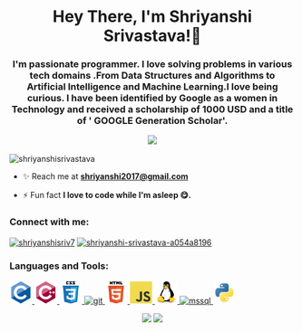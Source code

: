<!--
**ShriyanshiSrivastava/ShriyanshiSrivastava** is a ✨ _special_ ✨ repository because its `README.md` (this file) appears on your GitHub profile.

Here are some ideas to get you started:

- 🔭 I’m currently working on ...
- 🌱 I’m currently learning ...
- 👯 I’m looking to collaborate on ...
- 🤔 I’m looking for help with ...
- 💬 Ask me about ...
- 📫 How to reach me: ...
- 😄 Pronouns: ...
- ⚡ Fun fact: ...
-->

<h1 align="center">Hey There, I'm Shriyanshi Srivastava!🙋  </h1>
<h3 align="center">I'm passionate programmer. I love solving problems in various tech domains .From Data Structures and Algorithms to Artificial Intelligence and Machine Learning.I love being curious. I have been identified by Google as a women in Technology and received a scholarship of 1000 USD and a title of ' GOOGLE Generation Scholar'.</h3>

<p align ="center" > <img src= "https://camo.githubusercontent.com/6f5e3ead776bc722fbfc3da2c8b1454a7a5f27a07b34c0ced075f90a6c25a3be/68747470733a2f2f6d69726f2e6d656469756d2e636f6d2f6d61782f313630302f302a4b32574c4d5445784c79696461374f522e676966"> 
<p align="left"> <img src="https://komarev.com/ghpvc/?username=shriyanshisrivastava&label=Profile%20views&color=0e75b6&style=flat" alt="shriyanshisrivastava" /> </p>

- ✨ Reach me at **shriyanshi2017@gmail.com**

- ⚡ Fun fact  **I love to code while I'm asleep 😋.**

<h3 align="left">Connect with me:</h3>
<p align="left">
<a href="https://twitter.com/shriyanshisriv7" target="blank"><img align="center" src="https://raw.githubusercontent.com/rahuldkjain/github-profile-readme-generator/master/src/images/icons/Social/twitter.svg" alt="shriyanshisriv7" height="30" width="40" /></a>
<a href="https://linkedin.com/in/shriyanshi-srivastava-a054a8196" target="blank"><img align="center" src="https://raw.githubusercontent.com/rahuldkjain/github-profile-readme-generator/master/src/images/icons/Social/linked-in-alt.svg" alt="shriyanshi-srivastava-a054a8196" height="30" width="40" /></a>
</p>

<h3 align="left">Languages and Tools:</h3>
<p align="left"> <a href="https://www.cprogramming.com/" target="_blank"> <img src="https://raw.githubusercontent.com/devicons/devicon/master/icons/c/c-original.svg" alt="c" width="40" height="40"/> </a> <a href="https://www.w3schools.com/cpp/" target="_blank"> <img src="https://raw.githubusercontent.com/devicons/devicon/master/icons/cplusplus/cplusplus-original.svg" alt="cplusplus" width="40" height="40"/> </a> <a href="https://www.w3schools.com/css/" target="_blank"> <img src="https://raw.githubusercontent.com/devicons/devicon/master/icons/css3/css3-original-wordmark.svg" alt="css3" width="40" height="40"/> </a> <a href="https://git-scm.com/" target="_blank"> <img src="https://www.vectorlogo.zone/logos/git-scm/git-scm-icon.svg" alt="git" width="40" height="40"/> </a> <a href="https://www.w3.org/html/" target="_blank"> <img src="https://raw.githubusercontent.com/devicons/devicon/master/icons/html5/html5-original-wordmark.svg" alt="html5" width="40" height="40"/> </a> <a href="https://developer.mozilla.org/en-US/docs/Web/JavaScript" target="_blank"> <img src="https://raw.githubusercontent.com/devicons/devicon/master/icons/javascript/javascript-original.svg" alt="javascript" width="40" height="40"/> </a> <a href="https://www.linux.org/" target="_blank"> <img src="https://raw.githubusercontent.com/devicons/devicon/master/icons/linux/linux-original.svg" alt="linux" width="40" height="40"/> </a> <a href="https://www.microsoft.com/en-us/sql-server" target="_blank"> <img src="https://www.svgrepo.com/show/303229/microsoft-sql-server-logo.svg" alt="mssql" width="40" height="40"/> </a> <a href="https://www.python.org" target="_blank"> <img src="https://raw.githubusercontent.com/devicons/devicon/master/icons/python/python-original.svg" alt="python" width="40" height="40"/> </a> </p>



<p align = "center">
  <img src = "https://github-readme-stats.vercel.app/api?username=ShriyanshiSrivastava&show_icons=true&theme=radical&line_height=34">
 
  <img src = "https://github-readme-stats.vercel.app/api/top-langs/?username=ShriyanshiSrivastava&theme=radical">
 <!--
 
-->
</p>

<p align = "center">
<img width="50%" src="https://github-readme-streak-stats.herokuapp.com/?user=ShriyanshiSrivastava&show_icons=true&locale=en&layout=compact&theme=radical&line_height=0" />
</p> 
<p align = "center">
 <img src="https://activity-graph.herokuapp.com/graph?username=ShriyanshiSrivastava&theme=redical">
</p>    

 
